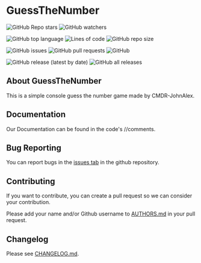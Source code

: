 # GuessTheNumber

![GitHub Repo stars](https://img.shields.io/github/stars/CMDR-JohnAlex/GuessTheNumber?style=social)
![GitHub watchers](https://img.shields.io/github/watchers/CMDR-JohnAlex/GuessTheNumber?style=social)

![GitHub top language](https://img.shields.io/github/languages/top/CMDR-JohnAlex/GuessTheNumber)
![Lines of code](https://img.shields.io/tokei/lines/github/CMDR-JohnAlex/GuessTheNumber)
![GitHub repo size](https://img.shields.io/github/repo-size/CMDR-JohnAlex/GuessTheNumber)

![GitHub issues](https://img.shields.io/github/issues/CMDR-JohnAlex/GuessTheNumber)
![GitHub pull requests](https://img.shields.io/github/issues-pr/CMDR-JohnAlex/GuessTheNumber)
![GitHub](https://img.shields.io/github/license/CMDR-JohnAlex/GuessTheNumber)

![GitHub release (latest by date)](https://img.shields.io/github/v/release/CMDR-JohnAlex/GuessTheNumber)
![GitHub all releases](https://img.shields.io/github/downloads/CMDR-JohnAlex/GuessTheNumber/total)

## About GuessTheNumber

This is a simple console guess the number game made by CMDR-JohnAlex.

## Documentation

Our Documentation can be found in the code's //comments.

## Bug Reporting

You can report bugs in the [issues tab](https://github.com/CMDR-JohnAlex/GuessTheNumber/issues) in the github repository.

## Contributing

If you want to contribute, you can create a pull request so we can consider your contribution.

Please add your name and/or Github username to [AUTHORS.md](AUTHORS.md) in your pull request.

## Changelog

Please see [CHANGELOG.md](CHANGELOG.md).